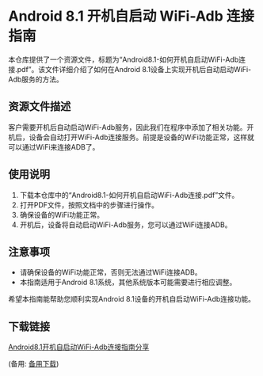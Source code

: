 # Android 8.1 开机自启动 WiFi-Adb 连接指南

本仓库提供了一个资源文件，标题为“Android8.1-如何开机自启动WiFi-Adb连接.pdf”。该文件详细介绍了如何在Android 8.1设备上实现开机后自动启动WiFi-Adb服务的方法。

## 资源文件描述

客户需要开机后自动启动WiFi-Adb服务，因此我们在程序中添加了相关功能。开机后，设备会自动打开WiFi-Adb连接服务。前提是设备的WiFi功能正常，这样就可以通过WiFi来连接ADB了。

## 使用说明

1. 下载本仓库中的“Android8.1-如何开机自启动WiFi-Adb连接.pdf”文件。
2. 打开PDF文件，按照文档中的步骤进行操作。
3. 确保设备的WiFi功能正常。
4. 开机后，设备将自动启动WiFi-Adb服务，您可以通过WiFi连接ADB。

## 注意事项

- 请确保设备的WiFi功能正常，否则无法通过WiFi连接ADB。
- 本指南适用于Android 8.1系统，其他系统版本可能需要进行相应调整。

希望本指南能帮助您顺利实现Android 8.1设备的开机自启动WiFi-Adb连接功能。

## 下载链接
[Android8.1开机自启动WiFi-Adb连接指南分享](https://pan.quark.cn/s/ba4195f055c6) 

(备用: [备用下载](https://pan.baidu.com/s/1vtGlLLzRVlPLY5ni_SvmoQ?pwd=1234))
